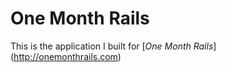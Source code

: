 # One Month Rails

This is the application I built for 
[*One Month Rails*] (http://onemonthrails.com)
 